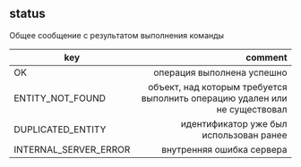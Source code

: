 ## status

Общее сообщение с результатом выполнения команды

key | comment
--- | ---:
OK | операция выполнена успешно
ENTITY_NOT_FOUND | объект, над которым требуется выполнить операцию удален или не существовал
DUPLICATED_ENTITY | идентификатор уже был использован ранее
INTERNAL_SERVER_ERROR | внутренняя ошибка сервера
